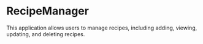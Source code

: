 # RecipeManager
This application allows users to manage recipes, including adding, viewing, updating, and deleting recipes.
